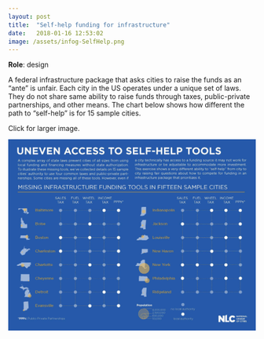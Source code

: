 ```yaml
---
layout: post
title:  "Self-help funding for infrastructure"
date:   2018-01-16 12:53:02
image: /assets/infog-SelfHelp.png
---
```


**Role**: design

A federal infrastructure package that asks cities to raise the funds as an “ante” is unfair. Each city in the US operates under a unique set of laws. They do not share same ability to raise funds through taxes, public-private partnerships, and other means. The chart below shows how different the path to “self-help” is for 15 sample cities.

Click for larger image.

[![Uneven access to self-help tools](/assets/infog-SelfHelp.jpg)](/projects/infog-SelfHelp.pdf)
